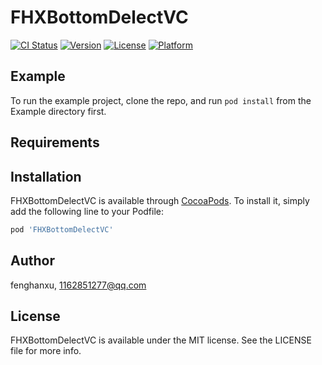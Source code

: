 # FHXBottomDelectVC

[![CI Status](https://img.shields.io/travis/fenghanxu/FHXBottomDelectVC.svg?style=flat)](https://travis-ci.org/fenghanxu/FHXBottomDelectVC)
[![Version](https://img.shields.io/cocoapods/v/FHXBottomDelectVC.svg?style=flat)](https://cocoapods.org/pods/FHXBottomDelectVC)
[![License](https://img.shields.io/cocoapods/l/FHXBottomDelectVC.svg?style=flat)](https://cocoapods.org/pods/FHXBottomDelectVC)
[![Platform](https://img.shields.io/cocoapods/p/FHXBottomDelectVC.svg?style=flat)](https://cocoapods.org/pods/FHXBottomDelectVC)

## Example

To run the example project, clone the repo, and run `pod install` from the Example directory first.

## Requirements

## Installation

FHXBottomDelectVC is available through [CocoaPods](https://cocoapods.org). To install
it, simply add the following line to your Podfile:

```ruby
pod 'FHXBottomDelectVC'
```

## Author

fenghanxu, 1162851277@qq.com

## License

FHXBottomDelectVC is available under the MIT license. See the LICENSE file for more info.
